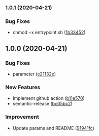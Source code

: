 ### [1.0.1](https://github.com/locona/action-sqlboiler/compare/v1.0.0...v1.0.1) (2020-04-21)


### Bug Fixes

* chmod +x entrypoint.sh ([1b33452](https://github.com/locona/action-sqlboiler/commit/1b33452ec762e129711b890a21d5d69b4e6b3501))

## 1.0.0 (2020-04-21)


### Bug Fixes

* parameter ([e21132e](https://github.com/locona/action-sqlboiler/commit/e21132e4d3c626a2f4ebb6c1f7eb4d6699cdf3af))


### New Features

* Implement github action ([b11e570](https://github.com/locona/action-sqlboiler/commit/b11e570e5d113cfaf37b4bd7b53815f8219be661))
* semantic-release ([bc05bc2](https://github.com/locona/action-sqlboiler/commit/bc05bc2a248b78daf6a7b3d247552d7c02b721c6))


### Improvement

* Update params and README ([91941fc](https://github.com/locona/action-sqlboiler/commit/91941fc177ba30d234ba16b7216e24df8d7899a9))
